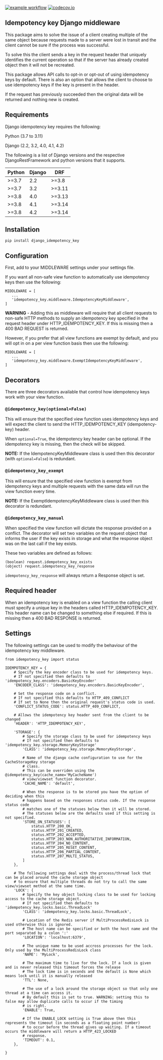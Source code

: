 [![example workflow](https://github.com/yoyowallet/django-idempotency-key/actions/workflows/continuous_integration.yml/badge.svg?branch=master)](https://github.com/yoyowallet/django-idempotency-key/commit/master)
[![codecov.io](https://codecov.io/gh/yoyowallet/django-idempotency-key/branch/master/graphs/badge.svg?branch=master)](https://codecov.io/github/yoyowallet/django-idempotency-key)

## Idempotency key Django middleware
This package aims to solve the issue of a client creating multiple of the same object
because requests made to a server were lost in transit and the client cannot be sure
if the process was successful.

To solve this the client sends a key in the request header that uniquely identifies the
current operation so that if the server has already created object then it will not be
recreated.

This package allows API calls to opt-in or opt-out of using idempotency keys by default.
There is also an option that allows the client to choose to use idempotency keys if the
key is present in the header.

If the request has previously succeeded then the original data will be returned and
nothing new is created.

## Requirements

Django idempotency key requires the following:

Python (3.7 to 3.11)

Django (2.2, 3.2, 4.0, 4.1, 4.2)

The following is a list of Django versions and the respective
DjangoRestFramework and python versions that it supports.

Python  | Django | DRF
--------|--------|--------
 \>=3.7 | 2.2    | \>=3.8
 \>=3.7 | 3.2    | \>=3.11
 \>=3.8 | 4.0    | \>=3.13
 \>=3.8 | 4.1    | \>=3.14
 \>=3.8 | 4.2    | \>=3.14

## Installation

`pip install django_idempotency_key`

## Configuration

First, add to your MIDDLEWARE settings under your settings file.

If you want all non-safe view function to automatically use idempotency keys then use
the following:

```
MIDDLEWARE = [
   ...
   'idempotency_key.middleware.IdempotencyKeyMiddleware',
]
```

**WARNING** - Adding this as middleware will require that all client requests to
non-safe HTTP methods to supply an idempotency key specified in the request header
under HTTP_IDEMPOTENCY_KEY. If this is missing then a 400 BAD REQUEST is returned.

However, if you prefer that all view functions are exempt by default, and you will
opt in on a per view function basis then use the following:

```
MIDDLEWARE = [
   ...
   'idempotency_key.middleware.ExemptIdempotencyKeyMiddleware',
]
```

## Decorators
There are three decorators available that control how idempotency keys work with your
view function.

### `@idempotency_key(optional=False)`
This will ensure that the specified view function uses idempotency keys and will expect
the client to send the HTTP_IDEMPOTENCY_KEY (idempotency-key) header.

When `optional=True`, the idempotency key header can be optional. If the idempotency
key is missing, then the check will be skipped.

**NOTE:** If the IdempotencyKeyMiddleware class is used then this decorator
(with `optional=False`) is redundant.

### `@idempotency_key_exempt`
This will ensure that the specified view function is exempt from idempotency keys and
multiple requests with the same data will run the view function every time.

**NOTE:** If the ExemptIdempotencyKeyMiddleware class is used then this decorator is
redundant.

### `@idempotency_key_manual`
When specified the view function will dictate the response provided on a conflict.
The decorator will set two variables on the request object that informs the user if the
key exists in storage and what the response object was on the last call if the key
exists.

These two variables are defined as follows:

```
(boolean) request.idempotency_key_exists
(object) request.idempotency_key_response
```

`idempotency_key_response` will always return a Response object is set.

## Required header
When an idempotency key is enabled on a view function the calling client must specify a
unique key in the headers called HTTP_IDEMPOTENCY_KEY. This header name can be changed
to something else if required. If this is missing then a 400 BAD RESPONSE is returned.

## Settings
The following settings can be used to modify the behaviour of the idempotency key
middleware.
```
from idempotency_key import status

IDEMPOTENCY_KEY = {
    # Specify the key encoder class to be used for idempotency keys.
    # If not specified then defaults to 'idempotency_key.encoders.BasicKeyEncoder'
    'ENCODER_CLASS': 'idempotency_key.encoders.BasicKeyEncoder',

    # Set the response code on a conflict.
    # If not specified this defaults to HTTP_409_CONFLICT
    # If set to None then the original request's status code is used.
    'CONFLICT_STATUS_CODE': status.HTTP_409_CONFLICT,

    # Allows the idempotency key header sent from the client to be changed
    'HEADER': 'HTTP_IDEMPOTENCY_KEY',

    'STORAGE': {
        # Specify the storage class to be used for idempotency keys
        # If not specified then defaults to 'idempotency_key.storage.MemoryKeyStorage'
        'CLASS': 'idempotency_key.storage.MemoryKeyStorage',

        # Name of the django cache configuration to use for the CacheStorageKey storage
        # class.
        # This can be overriden using the @idempotency_key(cache_name='MyCacheName')
        # view/viewset function decorator.
        'CACHE_NAME': 'default',

        # When the response is to be stored you have the option of deciding when this
        # happens based on the responses status code. If the response status code
        # matches one of the statuses below then it will be stored.
        # The statuses below are the defaults used if this setting is not specified.
        'STORE_ON_STATUSES': [
            status.HTTP_200_OK,
            status.HTTP_201_CREATED,
            status.HTTP_202_ACCEPTED,
            status.HTTP_203_NON_AUTHORITATIVE_INFORMATION,
            status.HTTP_204_NO_CONTENT,
            status.HTTP_205_RESET_CONTENT,
            status.HTTP_206_PARTIAL_CONTENT,
            status.HTTP_207_MULTI_STATUS,
        ]
    },

    # The following settings deal with the process/thread lock that can be placed around the cache storage object
    # to ensure that multiple threads do not try to call the same view/viewset method at the same time.
    'LOCK': {
        # Specify the key object locking class to be used for locking access to the cache storage object.
        # If not specified then defaults to 'idempotency_key.locks.basic.ThreadLock'
        'CLASS': 'idempotency_key.locks.basic.ThreadLock',

        # Location of the Redis server if MultiProcessRedisLock is used otherwise this is ignored.
        # The host name can be specified or both the host name and the port separated by a colon ':'
        'LOCATION': 'localhost:6379',

        # The unique name to be used accross processes for the lock. Only used by the MultiProcessRedisLock class
        'NAME': 'MyLock',

        # The maximum time to live for the lock. If a lock is given and is never released this timeout forces the release
        # The lock time is in seconds and the default is None which means lock until it is manually released
        'TTL': None,

        # The use of a lock around the storage object so that only one thread at a time can access it.
        # By default this is set to true. WARNING: setting this to false may allow duplicate calls to occur if the timing
        # is right.
        'ENABLE': True,

        # If the ENABLE_LOCK setting is True above then this represents the timeout (in seconds as a floating point number)
        # to occur before the thread gives up waiting. If a timeout occurs the middleware will return a HTTP_423_LOCKED
        # response.
        'TIMEOUT': 0.1,
    },

}
```
